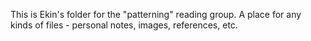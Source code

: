 This is Ekin's folder for the "patterning" reading group. A place for any kinds of files - personal notes, images, references, etc.
